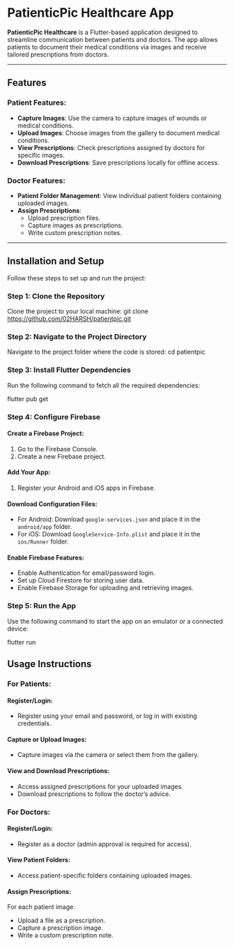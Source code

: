 
# PatienticPic Healthcare App

**PatienticPic Healthcare** is a Flutter-based application designed to streamline communication between patients and doctors. The app allows patients to document their medical conditions via images and receive tailored prescriptions from doctors.

---

## Features

### Patient Features:
- **Capture Images**: Use the camera to capture images of wounds or medical conditions.
- **Upload Images**: Choose images from the gallery to document medical conditions.
- **View Prescriptions**: Check prescriptions assigned by doctors for specific images.
- **Download Prescriptions**: Save prescriptions locally for offline access.

### Doctor Features:
- **Patient Folder Management**: View individual patient folders containing uploaded images.
- **Assign Prescriptions**:
    - Upload prescription files.
    - Capture images as prescriptions.
    - Write custom prescription notes.

---

## Installation and Setup

Follow these steps to set up and run the project:

### Step 1: Clone the Repository
Clone the project to your local machine:
git clone https://github.com/02HARSH/patientpic.git

### Step 2: Navigate to the Project Directory
Navigate to the project folder where the code is stored:
cd patientpic


### Step 3: Install Flutter Dependencies
Run the following command to fetch all the required dependencies:

flutter pub get
### Step 4: Configure Firebase

#### Create a Firebase Project:
1. Go to the Firebase Console.
2. Create a new Firebase project.

#### Add Your App:
1. Register your Android and iOS apps in Firebase.

#### Download Configuration Files:
- For Android: Download `google-services.json` and place it in the `android/app` folder.
- For iOS: Download `GoogleService-Info.plist` and place it in the `ios/Runner` folder.

#### Enable Firebase Features:
- Enable Authentication for email/password login.
- Set up Cloud Firestore for storing user data.
- Enable Firebase Storage for uploading and retrieving images.
### Step 5: Run the App
Use the following command to start the app on an emulator or a connected device:

flutter run
## Usage Instructions

### For Patients:
#### Register/Login:
- Register using your email and password, or log in with existing credentials.

#### Capture or Upload Images:
- Capture images via the camera or select them from the gallery.

#### View and Download Prescriptions:
- Access assigned prescriptions for your uploaded images.
- Download prescriptions to follow the doctor’s advice.

### For Doctors:
#### Register/Login:
- Register as a doctor (admin approval is required for access).

#### View Patient Folders:
- Access patient-specific folders containing uploaded images.

#### Assign Prescriptions:
For each patient image:
- Upload a file as a prescription.
- Capture a prescription image.
- Write a custom prescription note.
